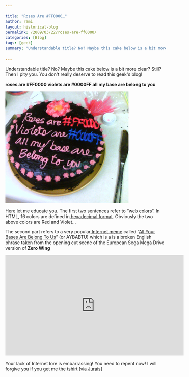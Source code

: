 ```yaml
---

title: "Roses Are #FF0000…"
author: rami
layout: historical-blog 
permalink: /2009/03/22/roses-are-ff0000/
categories: [Blog]
tags: [geek]
summary: "Understandable title? No? Maybe this cake below is a bit more clear? Still? Then I pity you. You don't really deserve to read this geek's blog!"

---
```


Understandable title? No? Maybe this cake below is a bit more clear? Still? Then I pity you. You don't really deserve to read this geek's blog!

__roses are #FF0000 violets are #0000FF all my base are belong to you__

![Roses are #FF0000](/assets/images/content/blog/roses-are-ff0000.png)
  
Here let me educate you. The first two sentences refer to “<a href="http://en.wikipedia.org/wiki/Web_colors" target="_blank">web colors</a>“. In HTML, 16 colors are defined in<a href="http://en.wikipedia.org/wiki/HTML_color_names" target="_blank"> hexadecimal format</a>. Obviously the two above colors are Red and Violet…
  
The second part refers to a very popular[ Internet meme](http://en.wikipedia.org/wiki/Internet_meme) called “[All Your Bases Are Belong To Us](http://en.wikipedia.org/wiki/All_your_base_are_belong_to_us)” (or AYBABTU) which is a is a broken English phrase taken from the opening cut scene of the European Sega Mega Drive version of **Zero Wing**
  
<iframe width="560" height="315" src="https://www.youtube-nocookie.com/embed/jQE66WA2s-A?rel=0" frameborder="0" allow="autoplay; encrypted-media" allowfullscreen></iframe>
  
Your lack of Internet lore is embarrassing! You need to repent now! I will forgive you if you get me the [tshirt](http://www.thinkgeek.com/tshirts-apparel/unisex/generic/724a/) [[via Jurais](http://jerais.com/)]
